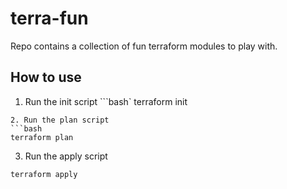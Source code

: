 # terra-fun

Repo contains a collection of fun terraform modules to play with.

## How to use
1. Run the init script
```bash`
terraform init
```
2. Run the plan script
```bash
terraform plan
```
3. Run the apply script
```bash
terraform apply
```